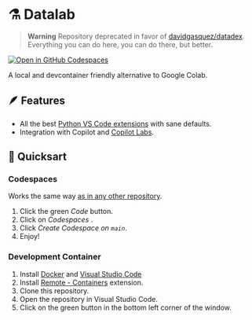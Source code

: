 # :alembic: Datalab

> **Warning**
> Repository deprecated in favor of [davidgasquez/datadex](https://github.com/davidgasquez/datadex).
> Everything you can do here, you can do there, but better.

[![Open in GitHub Codespaces](https://github.com/codespaces/badge.svg)](https://codespaces.new/davidgasquez/datalab)

A local and devcontainer friendly alternative to Google Colab.

## :feather: Features

- All the best [Python VS Code extensions](https://github.com/davidgasquez/datalab/blob/main/.devcontainer/devcontainer.json#L21) with sane defaults.
- Integration with Copilot and [Copilot Labs](https://githubnext.com/projects/copilot-labs).

## :rocket: Quicksart

### Codespaces

Works the same way [as in any other repository](https://github.com/features/codespaces).

1. Click the green _Code_ button.
2. Click on _Codespaces_ .
3. Click _Create Codespace on `main`_.
4. Enjoy!

### Development Container

1. Install [Docker](https://docs.docker.com/get-docker/) and [Visual Studio Code](https://code.visualstudio.com/)
2. Install [Remote - Containers](https://marketplace.visualstudio.com/items?itemName=ms-vscode-remote.remote-containers) extension.
3. Clone this repository.
4. Open the repository in Visual Studio Code.
5. Click on the green button in the bottom left corner of the window.
